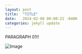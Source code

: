 ```yaml
---
layout: post
title:  "TITLE"
date:   2024-02-08 00:00:22 -0400
categories: jekyll update
---
```



PARAGRAPH 01!!


![Image](/assets/images/MTS.jpg)